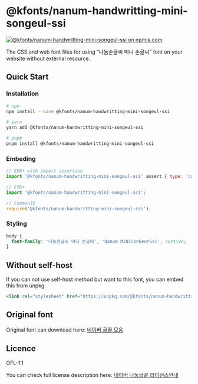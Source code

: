 # @kfonts/nanum-handwritting-mini-songeul-ssi

[![@kfonts/nanum-handwritting-mini-songeul-ssi on npmjs.com](https://img.shields.io/npm/v/%40kfonts%2Fnanum-handwritting-mini-songeul-ssi)](https://www.npmjs.com/package/@kfonts/nanum-handwritting-mini-songeul-ssi)

The CSS and web font files for using &OpenCurlyDoubleQuote;나눔손글씨 미니 손글씨&CloseCurlyDoubleQuote; font on your website without external resource.

## Quick Start

### Installation

```sh
# npm
npm install --save @kfonts/nanum-handwritting-mini-songeul-ssi

# yarn
yarn add @kfonts/nanum-handwritting-mini-songeul-ssi

# pnpm
pnpm install @kfonts/nanum-handwritting-mini-songeul-ssi
```

### Embeding

```js
// ES6+ with import assertion
import '@kfonts/nanum-handwritting-mini-songeul-ssi' assert { type: 'css' };

// ES6+
import '@kfonts/nanum-handwritting-mini-songeul-ssi';

// CommonJS
require('@kfonts/nanum-handwritting-mini-songeul-ssi');
```

### Styling

```css
body {
  font-family: '나눔손글씨 미니 손글씨', 'Nanum MiNiSonGeurSsi', cursive;
}
```

## Without self-host

If you can not use self-host method but want to this font, you can embed this from unpkg.

```html
<link rel="stylesheet" href="https://unpkg.com/@kfonts/nanum-handwritting-mini-songeul-ssi/index.css" />
```

## Original font

Original font can download here: [네이버 글꼴 모음](https://hangeul.naver.com/font)

## Licence

OFL-1.1

You can check full license description here: [네이버 나눔글꼴 라이선스안내](https://help.naver.com/service/30016/contents/18088?osType=PC&lang=ko)
